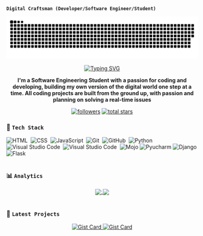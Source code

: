 **`Digital Craftsman (Developer/Software Engineer/Student)`**

![snake gif](https://github.com/TsvetanG2/TsvetanG2/blob/output/github-contribution-grid-snake.svg)

<p align="center">
  <a href="https://git.io/typing-svg"><img src="https://readme-typing-svg.herokuapp.com?font=Fira+Code&pause=1000&color=D371EF&random=true&width=300&lines=A+Python+Developer;A+Django+Developer;A+Student;An+Enthusiast&center=true&width=400&height=50"" alt="Typing SVG" /></a>
</p>

<p align="center">
  <strong>I'm a Software Engineering Student with a passion for coding and developing, building my own version of the digital world one step at a time. All coding projects are built from the ground up, with passion and planning on solving a real-time issues</strong>
</p>

<p align="center">
  <a href="https://github.com/TsvetanG2">
    <img alt="followers" title="Follow me on Github" src="https://custom-icon-badges.demolab.com/github/followers/TsvetanG2?color=8B0000&labelColor=000000&style=for-the-badge&logo=person-add&label=Followers&logoColor=white"/></a>
  <a href="https://github.com/TsvetanG2?tab=repositories&sort=stargazers">
    <img alt="total stars" title="Total stars on GitHub" src="https://custom-icon-badges.demolab.com/github/stars/TsvetanG2?color=800080&style=for-the-badge&labelColor=000000&logo=star"/></a>
</p>

### 🧰&nbsp;**`Tech Stack`**
![HTML](https://img.shields.io/badge/-HTML-05122A?style=flat&logo=HTML5)&nbsp;
![CSS](https://img.shields.io/badge/-CSS-05122A?style=flat&logo=CSS3&logoColor=1572B6)&nbsp;
![JavaScript](https://img.shields.io/badge/-JavaScript-05122A?style=flat&logo=javascript)&nbsp;
![Git](https://img.shields.io/badge/-Git-05122A?style=flat&logo=git)&nbsp;
![GitHub](https://img.shields.io/badge/-GitHub-05122A?style=flat&logo=github)&nbsp;
![Python](https://img.shields.io/badge/python-%23150458.svg?style=flat&logo=python&logoColor=white)
![Visual Studio Code](https://img.shields.io/badge/-Visual%20Studio%20Code-05122A?style=flat&logo=visual-studio-code&logoColor=007ACC)&nbsp;
![Visual Studio Code](https://img.shields.io/badge/-Visual%20Studio-05122A?style=flat&logo=visual-studio&logoColor=007ACC)&nbsp;
![Mojo](https://img.shields.io/badge/MojoLang-red?style=flat&logo=mega&logoColor=red&color=black)
![Pyucharm](https://img.shields.io/badge/Pycharm-yellow%26green?style=flat&logo=pycharm&logoColor=yellow&color=black)
![Django](https://img.shields.io/badge/Django-blue?style=flat&logo=Django&logoColor=blue&color=black)
![Flask](https://img.shields.io/badge/Flask-red?style=flat&logo=Flask&logoColor=white&color=black)

#
                                       
### 📊&nbsp;**`Analytics`**
<p align="center">
  <a href="https://github.com/TsvetanG2">
    <img height=150 align="center" src="https://github-readme-stats.vercel.app/api?username=TsvetanG2&show_icons=true&locale=en&theme=dracula&rank_icon=github" />
  </a>
  <a href="https://github.com/TsvetanG2">
    <img height=150 align="center" src="https://github-readme-stats.vercel.app/api/top-langs/?username=TsvetanG2&layout=compact&show_icons=true&theme=dracula" />
</a>
</p>

#

### 👾&nbsp;**`Latest Projects`**
<p align="center">
  <a href="https://github.com/TsvetanG2/Multi-tenant-DocApp-with-independent-database-for-each-tenant-domain">
    <img src="https://github-readme-stats.vercel.app/api/pin/?username=TsvetanG2&repo=Multi-tenant-DocApp-with-independent-database-for-each-tenant-domain&theme=cobalt" alt="Gist Card">
  </a>
  <a href="https://github.com/TsvetanG2/PDF-To-Excel-Converter">
    <img src="https://github-readme-stats.vercel.app/api/pin/?username=TsvetanG2&repo=PDF-To-Excel-Converter&theme=cobalt" alt="Gist Card">
  </a>
</p>
